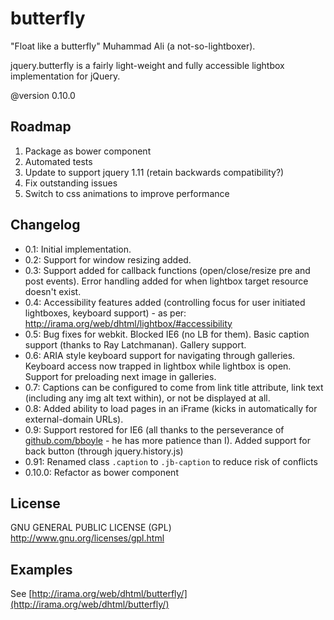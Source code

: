 butterfly
=========

"Float like a butterfly"
	Muhammad Ali (a not-so-lightboxer).

jquery.butterfly is a fairly light-weight and fully accessible lightbox implementation for jQuery.

@version 0.10.0

Roadmap
-------
1. Package as bower component
2. Automated tests
3. Update to support jquery 1.11 (retain backwards compatibility?)
4. Fix outstanding issues
5. Switch to css animations to improve performance

Changelog
---------
* 0.1: Initial implementation.
* 0.2: Support for window resizing added.
* 0.3: Support added for callback functions (open/close/resize pre and post events). Error handling added for when lightbox target resource doesn't exist.
* 0.4: Accessibility features added (controlling focus for user initiated lightboxes, keyboard support) - as per: http://irama.org/web/dhtml/lightbox/#accessibility
* 0.5: Bug fixes for webkit. Blocked IE6 (no LB for them). Basic caption support (thanks to Ray Latchmanan). Gallery support.
* 0.6: ARIA style keyboard support for navigating through galleries. Keyboard access now trapped in lightbox while lightbox is open. Support for preloading next image in galleries.
* 0.7: Captions can be configured to come from link title attribute, link text (including any img alt text within), or not be displayed at all.
* 0.8: Added ability to load pages in an iFrame (kicks in automatically for external-domain URLs).
* 0.9: Support restored for IE6 (all thanks to the perseverance of [github.com/bboyle](https://github.com/bboyle) - he has more patience than I). Added support for back button (through jquery.history.js)
* 0.91: Renamed class `.caption` to `.jb-caption` to reduce risk of conflicts
* 0.10.0: Refactor as bower component

License
-------

GNU GENERAL PUBLIC LICENSE (GPL) <http://www.gnu.org/licenses/gpl.html>


Examples
--------

See [http://irama.org/web/dhtml/butterfly/](http://irama.org/web/dhtml/butterfly/)